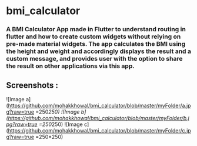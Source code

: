 # **bmi_calculator**

### A BMI Calculator App made in Flutter to understand routing in flutter and how to create custom widgets without relying on pre-made material widgets. The app calculates the BMI using the height and weight and accordingly displays the result and a custom message, and provides user with the option to share the result on other applications via this app.

## **Screenshots :**
![Image a](https://github.com/mohakkhowal/bmi_calculator/blob/master/myFolder/a.jpg?raw=true =250*250)
![Image b](https://github.com/mohakkhowal/bmi_calculator/blob/master/myFolder/b.jpg?raw=true =250*250)
![Image c](https://github.com/mohakkhowal/bmi_calculator/blob/master/myFolder/c.jpg?raw=true =250*250)
